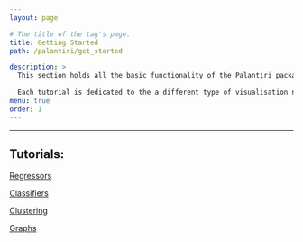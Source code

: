 ```yaml
---
layout: page

# The title of the tag's page.
title: Getting Started 
path: /palantiri/get_started

description: >
  This section holds all the basic functionality of the Palantíri package.
  
  Each tutorial is dedicated to the a different type of visualisation need.
menu: true
order: 1
---
```

<hr>

## Tutorials:
[Regressors](/palantiri/get_started/regressors)

[Classifiers](/palantiri/get_started/classifiers)

[Clustering](/palantiri/get_started/clustering)

[Graphs](/palantiri/get_started/graphs)